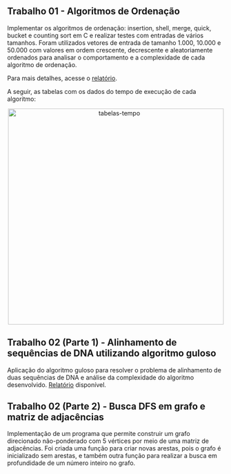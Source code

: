 ## Trabalho 01 - Algoritmos de Ordenação 
Implementar os algoritmos de ordenação: insertion, shell, merge, quick, bucket e counting sort em C e realizar testes com entradas de vários tamanhos. Foram utilizados vetores de entrada de tamanho 1.000, 10.000 e 50.000 com valores em ordem crescente, decrescente e aleatoriamente ordenados para analisar o comportamento e a complexidade de cada algoritmo de ordenação. 

Para mais detalhes, acesse o [relatório](https://github.com/flavianitto/proj-analise-algoritmos/blob/main/algoritmos-ordenacao/relatorio.pdf).

A seguir, as tabelas com os dados do tempo de execução de cada algoritmo:
<p align="center"><img width="500" alt="tabelas-tempo" src="https://user-images.githubusercontent.com/85723447/147241265-2e05f7f0-5fe1-440f-b282-dc80f1dfe163.png"/></p>

## Trabalho 02 (Parte 1) - Alinhamento de sequências de DNA utilizando algoritmo guloso 
Aplicação do algoritmo guloso para resolver o problema de alinhamento de duas sequências de DNA e análise da complexidade do algoritmo desenvolvido. [Relatório](https://github.com/flavianitto/proj-analise-algoritmos/blob/main/sequencias-dna-greedy/flavia_nitto_trab2_parte1_relatorio.pdf) disponível.

## Trabalho 02 (Parte 2) - Busca DFS em grafo e matriz de adjacências
Implementação de um programa que permite construir um grafo direcionado não-ponderado com 5 vértices por meio de uma matriz de adjacências. Foi criada uma função para criar novas arestas, pois o grafo é inicializado sem arestas, e também outra função para realizar a busca em profundidade de um número inteiro no grafo. 
